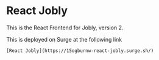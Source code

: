 # React Jobly

This is the React Frontend for Jobly, version 2.

This is deployed on Surge at the following link

    [React Jobly](https://15ogburnw-react-jobly.surge.sh/)
